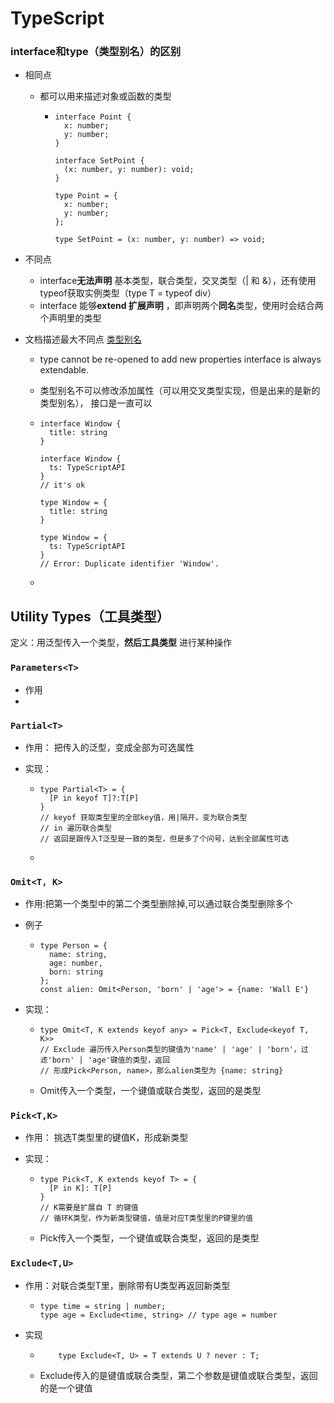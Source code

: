 # TypeScript



### interface和type（类型别名）的区别

- 相同点

  - 都可以用来描述对象或函数的类型

    - ```tsx
      interface Point {
        x: number;
        y: number;
      }
      
      interface SetPoint {
        (x: number, y: number): void;
      }
      
      type Point = {
        x: number;
        y: number;
      };
      
      type SetPoint = (x: number, y: number) => void;
      ```

- 不同点

  - interface**无法声明** 基本类型，联合类型，交叉类型（| 和 &），还有使用typeof获取实例类型（type T = typeof div）
  - interface 能够**extend 扩展声明** ，即声明两个**同名**类型，使用时会结合两个声明里的类型

- 文档描述最大不同点 [类型别名](https://www.typescriptlang.org/docs/handbook/2/everyday-types.html#type-aliases)

  - type cannot be re-opened to add new properties  interface is always extendable.

  - 类型别名不可以修改添加属性（可以用交叉类型实现，但是出来的是新的类型别名）， 接口是一直可以

  - ```tsx
    interface Window {
      title: string
    }
    
    interface Window {
      ts: TypeScriptAPI
    }
    // it's ok
    
    type Window = {
      title: string
    }
    
    type Window = {
      ts: TypeScriptAPI
    }
    // Error: Duplicate identifier 'Window'.
    ```

  - 

## Utility Types（工具类型）

定义：用泛型传入一个类型，**然后工具类型** 进行某种操作

### `Parameters<T>`

- 作用
- 

### `Partial<T>`

- 作用： 把传入的泛型，变成全部为可选属性

- 实现：

  - ```tsx
    type Partial<T> = {
      [P in keyof T]?:T[P]
    }
    // keyof 获取类型里的全部key值，用|隔开，变为联合类型
    // in 遍历联合类型
    // 返回是跟传入T泛型是一致的类型，但是多了个问号，达到全部属性可选
    ```

  - 

### `Omit<T, K>`

- 作用:把第一个类型中的第二个类型删除掉,可以通过联合类型删除多个

- 例子

  - ```tsx
    type Person = {
      name: string,
      age: number,
      born: string
    };
    const alien: Omit<Person, 'born' | 'age'> = {name: 'Wall E'}
    ```

- 实现：

  - ```tsx
    type Omit<T, K extends keyof any> = Pick<T, Exclude<keyof T, K>>
    // Exclude 遍历传入Person类型的键值为'name' | 'age' | 'born'，过滤'born' | 'age'键值的类型，返回
    // 形成Pick<Person, name>，那么alien类型为 {name: string}
    ```

  - Omit传入一个类型，一个键值或联合类型，返回的是类型

### `Pick<T,K>`

- 作用： 挑选T类型里的键值K，形成新类型

- 实现：

  - ```tsx
    type Pick<T, K extends keyof T> = {
      [P in K]: T[P]
    }
    // K需要是扩展自 T 的键值
    // 循环K类型，作为新类型键值，值是对应T类型里的P键里的值
    ```

  - Pick传入一个类型，一个键值或联合类型，返回的是类型

### `Exclude<T,U>`

- 作用：对联合类型T里，删除带有U类型再返回新类型

  - ```tsx
    type time = string | number;
    type age = Exclude<time, string> // type age = number
    ```

- 实现

  - ```tsx
    	type Exclude<T, U> = T extends U ? never : T;
    ```

  - Exclude传入的是键值或联合类型，第二个参数是键值或联合类型，返回的是一个键值

